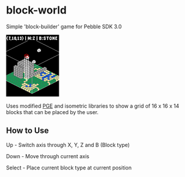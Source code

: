 # block-world

Simple 'block-builder' game for Pebble SDK 3.0

![screenshot](screenshots/screenshot.png)

Uses modified [PGE](https://github.com/C-D-Lewis/pge) and isometric libraries to
show a grid of 16 x 16 x 14 blocks that can be placed by the user.

## How to Use

Up - Switch axis through X, Y, Z and B (Block type)

Down - Move through current axis

Select - Place current block type at current position